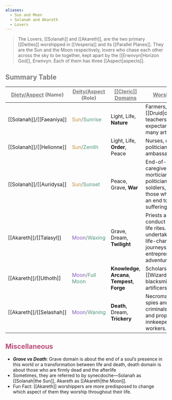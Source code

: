 ```yaml
---
aliases:
  - Sun and Moon
  - Solanah and Akareth
  - Lovers
---
```

> The Lovers, [[Solanah]] and [[Akareth]], are the two primary [[Deities]] worshipped in [[Vesperia]] and its [[Parallel Planes]]. They are the Sun and the Moon respectively, lovers who chase each other across the sky to be together, kept apart by the [[Erwnvyn|Horizon God]], Erwnvyn. Each of them has three [[Aspect|aspects]].

## <span style="color:rgb(125, 125, 125)">Summary Table</span>

| <span style="color:rgb(125, 125, 125)"><u>Diety/Aspect</u> (Name)</span> | <span style="color:rgb(125, 125, 125)"><u>Deity/Aspect</u> (Role)</span>                                                                               | <span style="color:rgb(125, 125, 125)"><u>[[Cleric]] Domains</u></span> | <span style="color:rgb(125, 125, 125)"><u>Worshippers</u></span>                                                              |
| ------------------------------------------------------------------------ | ------------------------------------------------------------------------------------------------------------------------------------------------------ | ----------------------------------------------------------------------- | ----------------------------------------------------------------------------------------------------------------------------- |
| [[Solanah]]/[[Faeaniya]]                                                 | <span style="color:rgb(193, 145, 56)">Sun</span><span style="color:rgb(125, 125, 125)">/</span><span style="color:rgb(79, 151, 125)">Sunrise</span>    | Light, Life, **Nature**                                                 | Farmers, [[Druid\|druids]], teachers, expectant parents, many artists.                                                        |
| [[Solanah]]/[[Helionne]]                                                 | <span style="color:rgb(193, 145, 56)">Sun</span><span style="color:rgb(125, 125, 125)">/</span><span style="color:rgb(79, 151, 125)">Zenith</span>     | Light, Life, **Order**, Peace                                           | Nurses, doctors, politicians, ambassadors.                                                                                    |
| [[Solanah]]/[[Auridysa]]                                                 | <span style="color:rgb(193, 145, 56)">Sun</span><span style="color:rgb(125, 125, 125)">/</span><span style="color:rgb(79, 151, 125)">Sunset</span>     | Peace, Grave, **War**                                                   | End-of-life caregivers, morticians, politicians, soldiers, generals, those who wish for an end to their suffering.            |
| [[Akareth]]/[[Talasyl]]                                                  | <span style="color:rgb(134, 93, 187)">Moon</span><span style="color:rgb(125, 125, 125)">/</span><span style="color:rgb(79, 151, 125)">Waxing</span>    | Grave, Dream, **Twilight**                                              | Priests as they conduct end-of-life rites. Those undertaking big, life-changing journeys, like entrepreneurs and adventurers. |
| [[Akareth]]/[[Uthoth]]                                                   | <span style="color:rgb(134, 93, 187)">Moon</span><span style="color:rgb(125, 125, 125)">/</span><span style="color:rgb(79, 151, 125)">Full Moon</span> | **Knowledge**, **Arcana**, **Tempest**, **Forge**                       | Scholars, [[Wizard\|wizards]], blacksmiths, artificers, sailors.                                                              |
| [[Akareth]]/[[Selashah]]                                                 | <span style="color:rgb(134, 93, 187)">Moon</span><span style="color:rgb(125, 125, 125)">/</span><span style="color:rgb(79, 151, 125)">Waning</span>    | **Death**, Dream, **Trickery**                                          | Necromancers, spies and criminals, diviners and prophets, innkeepers, sex workers.                                            |
## <span style="color:rgb(186, 74, 120)">Miscellaneous</span>
- _**Grave vs Death**_: Grave domain is about the end of a soul’s presence in this world or a transformation between life and death, death domain is about those who are firmly dead and the afterlife
- Sometimes, they are referred to by synecdoche—Solanah as [[Solanah|the Sun]], Akareth as [[Akareth|the Moon]].
- Fun Fact: [[Akareth]] worshippers are more predisposed to change which aspect of them they worship throughout their life.